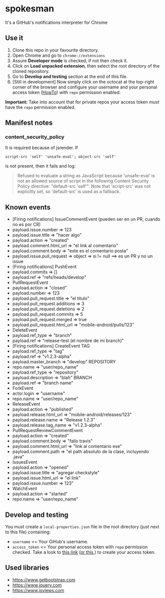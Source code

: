 # spokesman
It's a GitHub's notifications interpreter for Chrome

## Use it

1. Clone this repo in your favourite directory.
2. Open Chrome and go to `chrome://extensions`
3. Assure **Developer mode** is checked, if not then check it.
4. Click on **Load unpacked extension**, then select the root directory of the cloned repository.
5. Go to **Develop and testing** section at the end of this file.
5. [Still in development] Now simply click on the octocat at the top-right corner of the browser and configure your username and your personal access token ([HowTo](https://help.github.com/articles/creating-an-access-token-for-command-line-use/)) with `repo` permission enabled.

**Important:** Take into account that for private repos your access token *must* have the `repo` permission enabled.

## Manifest notes

### content_security_policy

It is required because of jsrender. If 

`script-src 'self' 'unsafe-eval'; object-src 'self'`

is not present, then it fails and log:

> Refused to evaluate a string as JavaScript because 'unsafe-eval' is not an allowed source of
  script in the following Content Security Policy directive: "default-src 'self'". Note that
  'script-src' was not explicitly set, so 'default-src' is used as a fallback.
  
## Known events
- [Firing notifications] IssueCommentEvent (pueden ser en un PR, cuando no es por CR)
 - payload.issue.number => 123
 - payload.issue.title => "hacer algo"
 - payload.action => "created"
 - payload.comment.html_url => "el link al comentario"
 - payload.comment.body => "este es el comentario posta"
 - payload.issue.pull_request => object => si != null ==> es un PR y no un issue
- [Firing notifications] PushEvent
 - payload.commits => []
 - payload.ref => "refs/heads/develop"
- PullRequestEvent
 - payload.action => "closed"
 - payload.number => 123
 - payload.pull_request.title => "el titulo"
 - payload.pull_request.additions => 3
 - payload.pull_request.deletions => 2
 - payload.pull_request.commits => 5
 - payload.pull_request.merged => true
 - payload.pull_request.html_url => "mobile-android/pulls/123"
- DeleteEvent
 - payload.ref_type => "branch"
 - payload.ref => "release-test (el nombre de mi branch)"
- [Firing notifications] CreateEvent
    TAG
 - payload.ref_type => "tag"
 - payload.ref => "v1.2.3-alpha"
 - payload.master_branch => "develop"
    REPOSITORY
 - repo.name => "user/repo_name"
 - payload.ref_type => "repository"
 - payload.description => "blah"
    BRANCH
 - payload.ref => "branch name"
- ForkEvent
 - actor.login => "username"
 - repo.name => "user/repo_name"
- ReleaseEvent
 - payload.action => "published"
 - payload.release.html_url => "mobile-android/releases/123"
 - payload.release.name => "Release 1.2.3"
 - payload.release.tag_name => "v1.2.3-alpha"
- PullRequestReviewCommentEvent
 - payload.action => "created"
 - payload.comment.body => "fallo travis"
 - payload.comment.html_url => "link al comentario ese"
 - payload.comment.path => "el path absoluto de la clase, incluyendo .java"
- IssuesEvent
 - payload.action => "opened"
 - payload.issue.title => "agregar checkstyle"
 - payload.issue.html_url => "el link"
 - payload.issue.number => 123"
- WatchEvent
 - payload.action => "started"
 - repo.name => "user/repo_name"

## Develop and testing

You must create a `local-properties.json` file in the root directory (just next to this file) containing:
 - `username` <= Your GiHub's username.
 - `access_token` <= Your personal access token with `repo` permission checked. Take a look to [this link](http://lmgtfy.com/?q=github+access+token) ([or this ](https://help.github.com/articles/creating-an-access-token-for-command-line-use/)) to create your access token. 

## Used libraries

- https://www.getbootstrap.com
- https://www.jquery.com
- https://www.jsviews.com